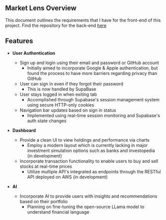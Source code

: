 ## Market Lens Overview

This document outlines the requirements that I have for the front-end of this project. Find the repository for the back-end [here](https://github.com/bzzling/market-lens-back-end)

## Features

- **User Authentication**

  - Sign up and login using their email and password or GitHub account
    - Initially aimed to incorporate Google & Apple authentication, but found the process to have more barriers regarding privacy than GitHub
  - User can sign in even if they forgot their password
    - This is now handled by SupaBase
  - User stays logged in when exiting tab
    - Accomplished through Supabase's session management system using secure HTTP-only cookies
  - Navigation bar updates based on sign in status
    - Implemented using real-time session monitoring and Supabase's auth state changes

- **Dashboard**

  - Provide a clean UI to view holdings and performance via charts
    - Employ a modern layout which is currently lacking in major investment simulation options such as banks and investopedia (in development)
  - Incorporate transaction functionality to enable users to buy and sell stocks at real-time prices
    - Utilize multiple API's integrated as endpoints through the RESTful API deployed on AWS (in development)

- **AI**
  - Incorporate AI to provide users with insights and recommendations based on their portfolio
    - Planning on fine-tuning the open-source LLama model to understand financial language
